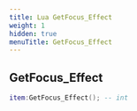 ```yaml
---
title: Lua GetFocus_Effect
weight: 1
hidden: true
menuTitle: GetFocus_Effect
---
```

## GetFocus_Effect
```lua
item:GetFocus_Effect(); -- int
```
